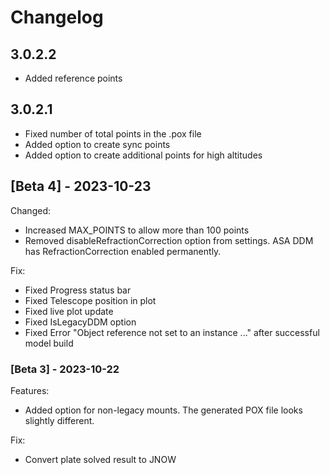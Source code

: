 # Changelog

## 3.0.2.2
 - Added reference points
	
## 3.0.2.1

- Fixed number of total points in the .pox file
- Added option to create sync points
- Added option to create additional points for high altitudes

## [Beta 4] - 2023-10-23

Changed:
- Increased MAX_POINTS to allow more than 100 points
- Removed disableRefractionCorrection option from settings. ASA DDM has RefractionCorrection enabled permanently.
 
Fix:
- Fixed Progress status bar
- Fixed Telescope position in plot
- Fixed live plot update
- Fixed IsLegacyDDM option
- Fixed Error "Object reference not set to an instance ..." after successful model build

### [Beta 3] - 2023-10-22

Features:
- Added option for non-legacy mounts. The generated POX file looks slightly different.

Fix:
- Convert plate solved result to JNOW

